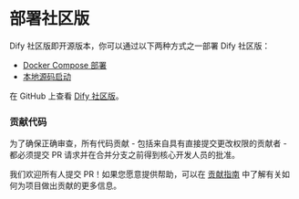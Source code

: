 # 部署社区版

Dify 社区版即开源版本，你可以通过以下两种方式之一部署 Dify 社区版：

* [Docker Compose 部署](https://docs.dify.ai/v/zh-hans/getting-started/install-self-hosted/docker-compose)
* [本地源码启动](https://docs.dify.ai/v/zh-hans/getting-started/install-self-hosted/local-source-code)

在 GitHub 上查看 [Dify 社区版](https://github.com/langgenius/dify)。

### 贡献代码

为了确保正确审查，所有代码贡献 - 包括来自具有直接提交更改权限的贡献者 - 都必须提交 PR 请求并在合并分支之前得到核心开发人员的批准。

我们欢迎所有人提交 PR！如果您愿意提供帮助，可以在 [贡献指南](https://github.com/langgenius/dify/blob/main/CONTRIBUTING_CN) 中了解有关如何为项目做出贡献的更多信息。
